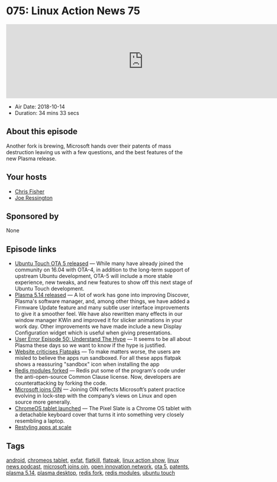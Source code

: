 # 075: Linux Action News 75

<iframe src="https://player.fireside.fm/v2/DAcK9LdX+ckrNktxL?theme=dark" width="740" height="200" frameborder="0" scrolling="no"></iframe>

* Air Date: 2018-10-14
* Duration: 34 mins 33 secs

## About this episode

Another fork is brewing, Microsoft hands over their patents of mass destruction leaving us with a few questions, and the best features of the new Plasma release.

## Your hosts
* [Chris Fisher](https://linuxactionnews.com/hosts/chris)
* [Joe Ressington](https://linuxactionnews.com/hosts/joe)

## Sponsored by

None



## Episode links

  * [Ubuntu Touch OTA 5 released](https://ubports.com/blog/ubports-blog-1/post/ubuntu-touch-ota-5-174 "Ubuntu Touch OTA 5 released") — While many have already joined the community on 16.04 with OTA-4, in addition to the long-term support of upstream Ubuntu development, OTA-5 will include a more stable experience, new tweaks, and new features to show off this next stage of Ubuntu Touch development.
  * [Plasma 5.14 released](https://www.kde.org/announcements/plasma-5.14.0.php "Plasma 5.14 released") — A lot of work has gone into improving Discover, Plasma's software manager, and, among other things, we have added a Firmware Update feature and many subtle user interface improvements to give it a smoother feel. We have also rewritten many effects in our window manager KWin and improved it for slicker animations in your work day. Other improvements we have made include a new Display Configuration widget which is useful when giving presentations.
  * [User Error Episode 50: Understand The Hype](https://error.show/50 "User Error Episode 50: Understand The Hype") — It seems to be all about Plasma these days so we want to know if the hype is justified. 
  * [Website criticises Flatpaks](https://flatkill.org/ "Website criticises Flatpaks") — To make matters worse, the users are misled to believe the apps run sandboxed. For all these apps flatpak shows a reassuring "sandbox" icon when installing the app
  * [Redis modules forked](https://www.zdnet.com/article/redis-labs-and-common-clause-attacked-where-it-hurts-with-open-source-code/ "Redis modules forked") — Redis put some of the program's code under the anti-open-source Common Clause license. Now, developers are counterattacking by forking the code.
  * [Microsoft joins OIN](https://azure.microsoft.com/en-us/blog/microsoft-joins-open-invention-network-to-help-protect-linux-and-open-source/ "Microsoft joins OIN") — Joining OIN reflects Microsoft’s patent practice evolving in lock-step with the company’s views on Linux and open source more generally.
  * [ChromeOS tablet launched](https://www.theverge.com/circuitbreaker/2018/10/9/17940770/google-pixel-slate-tablet-announcement-price-release-date-specs "ChromeOS tablet launched") — The Pixel Slate is a Chrome OS tablet with a detachable keyboard cover that turns it into something very closely resembling a laptop.
  * [Restyling apps at scale](https://blogs.gnome.org/tbernard/2018/10/15/restyling-apps-at-scale/ "Restyling apps at scale")



## Tags

[android](https://linuxactionnews.com/tags/android), [chromeos tablet](https://linuxactionnews.com/tags/chromeos%20tablet), [exfat](https://linuxactionnews.com/tags/exfat), [flatkill](https://linuxactionnews.com/tags/flatkill), [flatpak](https://linuxactionnews.com/tags/flatpak), [linux action show](https://linuxactionnews.com/tags/linux%20action%20show), [linux news podcast](https://linuxactionnews.com/tags/linux%20news%20podcast), [microsoft joins oin](https://linuxactionnews.com/tags/microsoft%20joins%20oin), [open innovation network](https://linuxactionnews.com/tags/open%20innovation%20network), [ota 5](https://linuxactionnews.com/tags/ota%205), [patents](https://linuxactionnews.com/tags/patents), [plasma 5.14](https://linuxactionnews.com/tags/plasma%205.14), [plasma desktop](https://linuxactionnews.com/tags/plasma%20desktop), [redis fork](https://linuxactionnews.com/tags/redis%20fork), [redis modules](https://linuxactionnews.com/tags/redis%20modules), [ubuntu touch](https://linuxactionnews.com/tags/ubuntu%20touch)